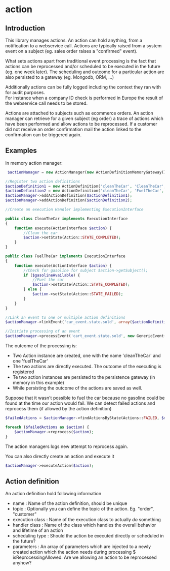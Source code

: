 action
======

## Introduction

This library manages actions.  An action can hold anything, from a notification to a webservice call.
Actions are typically raised from a system event on a subject (eg. sales order raises a "confirmed" event).

What sets actions apart from traditional event processing is the fact that
actions can be reprocessed and/or scheduled to be executed in the future (eg. one week later).  The scheduling and outcome for a particular action are also persisted to a gateway (eg. Mongodb, ORM, ...)

Additionally actions can be fully logged including the context they ran with for audit purposes.  
For instance when a company ID check is performed in Europe the result of the webservice call needs to be stored.

Actions are attached to subjects such as ecommerce orders.  An action manager can retrieve for a given subject (eg order) a trace of actions which have been performed and allow actions to be reprocessed.
If a customer did not receive an order confirmation mail the action linked to the confirmation can be triggered again.

## Examples

In memory action manager:

```php
 $actionManager = new ActionManager(new ActionDefinitionMemoryGateway(), new EventDispatcher());

//Register two action definitions
$actionDefinition1 = new ActionDefinition('cleanTheCar', 'CleanTheCar', 'car');
$actionDefinition2 = new ActionDefinition('cleanTheCar', 'FuelTheCar', 'car');
$actionManager->addActionDefinition($actionDefinition1);
$actionManager->addActionDefinition($actionDefinition2);

//Create an execution Handler implementing ExecutionInterface

public class CleanTheCar implements ExecutionInterface
{
    function execute(ActionInterface $action) {
        //Clean the car
        $action->setState(Action::STATE_COMPLETED);
    }
}

public class FuelTheCar implements ExecutionInterface
{
    function execute(ActionInterface $action) {
        //Check for gasoline for subject $action->getSubject();
        if ($gasolineAvailable) {
            //Fuel the car
            $action->setState(Action::STATE_COMPLETED);
        } else {
            $action->setState(Action::STATE_FAILED);
        }
    }
}

//Link an event to one or multiple action definitions
$actionManager->linkEvent('car_event.state.sold', array($actionDefinition1, $actionDefinition2));

//Initiate processing of an event
$actionManager->processEvent('cart_event.state.sold', new GenericEvent($myCar));
```
The outcome of the processing is:
* Two Action instance are created, one with the name 'cleanTheCar' and one 'fuelTheCar'
* The two actions are directly executed.  The outcome of the executing is registered
* Te two action instances are persisted to the persistence gateway (in memory in this example)
* While persisting the outcome of the actions are saved as well.

Suppose that it wasn't possible to fuel the car because no gasoline could be found at the time our action would fail.
We can detect failed actions and reprocess them (if allowed by the action definition)

```php
$failedActions = $actionManager->findActionsByState(Actions::FAILED, $myCar);

foreach ($failedActions as $action) {
    $actionManager->reprocess($action);
}
```
The action managers logs new attempt to reprocess again.

You can also directly create an action and execute it

```php
$actionManager->executeAction($action);
```

## Action definition

An action definition hold following information

* name : Name of the action definition, should be unique
* topic : Optionally you can define the topic of the action. Eg. "order", "customer"
* execution class : Name of the execution class to actually *do* something
* handler class : Name of the class which handles the overall behavior and lifetime of an action
* scheduling type : Should the action be executed directly or scheduled in the future?
* parameters : An array of parameters which are injected to a newly created action which the action needs during processing
$ isReprocessingAllowed:  Are we allowing an action to be reprocessed anyhow?
